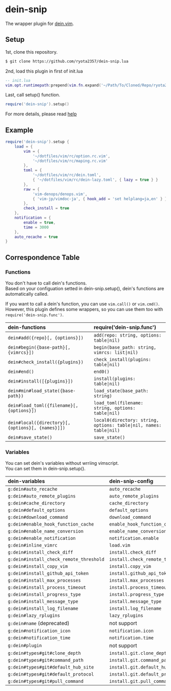 # dein-snip

The wrapper plugin for [dein.vim](https://github.com/Shougo/dein.vim).

## Setup

1st, clone this repository.

```sh
$ git clone https://github.com/ryota2357/dein-snip.lua
```

2nd, load this plugin in first of init.lua

```lua
-- init.lua
vim.opt.runtimepath:prepend(vim.fn.expand('~/Path/To/Cloned/Repo/ryota2357/dein-snip.lua'))
```

Last, call setup() function.

```lua
require('dein-snip').setup()
```

For more details, please read [help](doc/dein-snip.txt)

## Example

```lua
require('dein-snip').setup {
    load = {
        vim = {
            '~/dotfiles/vim/rc/option.rc.vim',
            '~/dotfiles/vim/rc/maping.rc.vim'
        },
        toml = {
            '~/dotfiles/vim/rc/dein.toml',
            { '~/dotfiles/vim/rc/dein-lazy.toml', { lazy = true } }
        },
        raw = {
            'vim-denops/denops.vim',
            { 'vim-jp/vimdoc-ja', { hook_add = 'set helplang=ja,en' } }
        },
        check_install = true
    },
    notification = {
        enable = true,
        time = 3000
    },
    auto_recache = true
}
```

## Correspondence Table

### Functions

You don't have to call dein's functions.  
Based on your configuation setted in dein-snip.setup(), dein's functions are automatically called.

If you want to call a dein's function, you can use `vim.call()` or `vim.cmd()`.  
However, this plugin defines some wrappers, so you can use them too with `require('dein-snip.func')`.

| dein-functions                                    | require('dein-snip.func')                                           |
| :------------------------------------------------ | :------------------------------------------------------------------ |
| `dein#add({repo}[, {options}])`                   | `add(repo: string, options: table\|nil)`                            |
| `dein#begin({base-path}[, {vimrcs}])`             | `begin(base_path: string, vimrcs: list\|nil)`                       |
| `dein#check_install({plugins})`                   | `check_install(plugins: table\|nil)`                                |
| `dein#end()`                                      | `end0()`                                                            |
| `dein#install([{plugins}])`                       | `install(plugins: table\|nil)`                                      |
| `dein#min#load_state({base-path})`                | `load_state(base_path: string)`                                     |
| `dein#load_toml({filename}[, {options}])`         | `load_toml(filename: string, options: table\|nil)`                  |
| `dein#local({directory}[, {options}[, {names}]])` | `local0(directory: string, options: table\|nil, names: table\|nil)` |
| `dein#save_state()`                               | `save_state()`                                                      |

### Variables

You can set dein's variables without wrriing vimscript.  
You can set them in dein-snip.setup().

| dein-variables                          | dein-snip-config                 |
| :-------------------------------------- | :------------------------------- |
| `g:dein#auto_recache`                   | `auto_recache`                   |
| `g:dein#auto_remote_plugins`            | `auto_remote_plugins`            |
| `g:dein#cache_directory`                | `cache_directory`                |
| `g:dein#default_options`                | `default_options`                |
| `g:dein#download_command`               | `download_command`               |
| `g:dein#enable_hook_function_cache`     | `enable_hook_function_cache`     |
| `g:dein#enable_name_conversion`         | `enable_name_conversion`         |
| `g:dein#enable_notification`            | `notification.enable`            |
| `g:dein#inline_vimrc`                   | `load.vim`                       |
| `g:dein#install_check_diff`             | `install.check_diff`             |
| `g:dein#install_check_remote_threshold` | `install.check_remote_threshold` |
| `g:dein#install_copy_vim`               | `install.copy_vim`               |
| `g:dein#install_github_api_token`       | `install.github_api_token`       |
| `g:dein#install_max_processes`          | `install.max_processes`          |
| `g:dein#install_process_timeout`        | `install.process_timeout`        |
| `g:dein#install_progress_type`          | `install.progress_type`          |
| `g:dein#install_message_type`           | `install.message_type`           |
| `g:dein#install_log_filename`           | `install.log_filename`           |
| `g:dein#lazy_rplugins`                  | `lazy_rplugins`                  |
| `g:dein#name` (deprecated)              | not support                      |
| `g:dein#notification_icon`              | `notification.icon`              |
| `g:dein#notification_time`              | `notification.time`              |
| `g:dein#plugin`                         | not support                      |
| `g:dein#types#git#clone_depth`          | `install.git.clone_depth`        |
| `g:dein#types#git#command_path`         | `install.git.command_path`       |
| `g:dein#types#git#default_hub_site`     | `install.git.default_hub_site`   |
| `g:dein#types#git#default_protocol`     | `install.git.default_protocol`   |
| `g:dein#types#git#pull_command`         | `install.git.pull_command`       |
